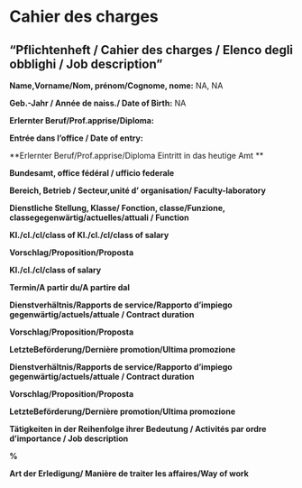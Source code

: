 Cahier des charges
================

## “Pflichtenheft / Cahier des charges / Elenco degli obblighi / Job description”

**Name,Vorname/Nom, prénom/Cognome, nome:** NA, NA

**Geb.-Jahr / Année de naiss./ Date of Birth:** NA

**Erlernter Beruf/Prof.apprise/Diploma:**

**Entrée dans l’office / Date of entry:**

**Erlernter Beruf/Prof.apprise/Diploma Eintritt in das heutige Amt **

**Bundesamt, office fédéral / ufficio federale**

**Bereich, Betrieb / Secteur,unité d’ organisation/ Faculty-laboratory**

**Dienstliche Stellung, Klasse/ Fonction, classe/Funzione,
classegegenwärtig/actuelles/attuali / Function**

**Kl./cl./cl/class of Kl./cl./cl/class of salary**

**Vorschlag/Proposition/Proposta**

**Kl./cl./cl/class of salary**

**Termin/A partir du/A partire dal**

**Dienstverhältnis/Rapports de service/Rapporto d’impiego
gegenwärtig/actuels/attuale / Contract duration**

**Vorschlag/Proposition/Proposta**

**LetzteBeförderung/Dernière promotion/Ultima promozione**

**Dienstverhältnis/Rapports de service/Rapporto d’impiego
gegenwärtig/actuels/attuale / Contract duration**

**Vorschlag/Proposition/Proposta**

**LetzteBeförderung/Dernière promotion/Ultima promozione**

**Tätigkeiten in der Reihenfolge ihrer Bedeutung / Activités par ordre
d’importance / Job description**

**%**

**Art der Erledigung/ Manière de traiter les affaires/Way of work**
